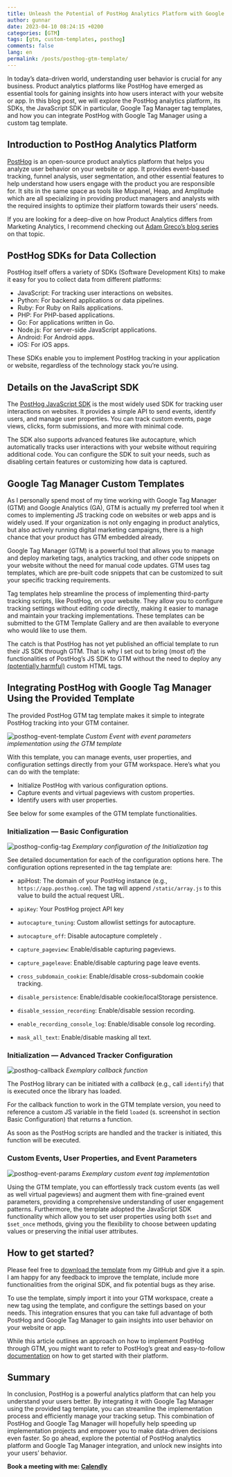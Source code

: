 ```yaml
---
title: Unleash the Potential of PostHog Analytics Platform with Google Tag Manager
author: gunnar
date: 2023-04-10 08:24:15 +0200
categories: [GTM]
tags: [gtm, custom-templates, posthog]
comments: false
lang: en
permalink: /posts/posthog-gtm-template/
---
```


In today’s data-driven world, understanding user behavior is crucial for any business. Product analytics platforms like PostHog have emerged as essential tools for gaining insights into how users interact with your website or app. In this blog post, we will explore the PostHog analytics platform, its SDKs, the JavaScript SDK in particular, Google Tag Manager tag templates, and how you can integrate PostHog with Google Tag Manager using a custom tag template.

## Introduction to PostHog Analytics Platform

[PostHog](https://posthog.com/) is an open-source product analytics platform that helps you analyze user behavior on your website or app. It provides event-based tracking, funnel analysis, user segmentation, and other essential features to help understand how users engage with the product you are responsible for. It sits in the same space as tools like Mixpanel, Heap, and Amplitude which are all specializing in providing product managers and analysts with the required insights to optimize their platform towards their users’ needs.

If you are looking for a deep-dive on how Product Analytics differs from Marketing Analytics, I recommend checking out [Adam Greco’s blog series](https://amplitude.com/blog/marketing-analytics-vs-product-analytics-part-1) on that topic.

## PostHog SDKs for Data Collection

PostHog itself offers a variety of SDKs (Software Development Kits) to make it easy for you to collect data from different platforms:

- JavaScript: For tracking user interactions on websites.
- Python: For backend applications or data pipelines.
- Ruby: For Ruby on Rails applications.
- PHP: For PHP-based applications.
- Go: For applications written in Go.
- Node.js: For server-side JavaScript applications.
- Android: For Android apps.
- iOS: For iOS apps.

These SDKs enable you to implement PostHog tracking in your application or website, regardless of the technology stack you’re using.

## Details on the JavaScript SDK

The [PostHog JavaScript SDK](https://posthog.com/docs/libraries/js) is the most widely used SDK for tracking user interactions on websites. It provides a simple API to send events, identify users, and manage user properties. You can track custom events, page views, clicks, form submissions, and more with minimal code.

The SDK also supports advanced features like autocapture, which automatically tracks user interactions with your website without requiring additional code. You can configure the SDK to suit your needs, such as disabling certain features or customizing how data is captured.

## Google Tag Manager Custom Templates

As I personally spend most of my time working with Google Tag Manager (GTM) and Google Analytics (GA), GTM is actually my preferred tool when it comes to implementing JS tracking code on websites or web apps and is widely used. If your organization is not only engaging in product analytics, but also actively running digital marketing campaigns, there is a high chance that your product has GTM embedded already.

Google Tag Manager (GTM) is a powerful tool that allows you to manage and deploy marketing tags, analytics tracking, and other code snippets on your website without the need for manual code updates. GTM uses tag templates, which are pre-built code snippets that can be customized to suit your specific tracking requirements.

Tag templates help streamline the process of implementing third-party tracking scripts, like PostHog, on your website. They allow you to configure tracking settings without editing code directly, making it easier to manage and maintain your tracking implementations. These templates can be submitted to the GTM Template Gallery and are then available to everyone who would like to use them.

The catch is that PostHog has not yet published an official template to run their JS SDK through GTM. That is why I set out to bring (most of) the functionalities of PostHog’s JS SDK to GTM without the need to deploy any [(potentially harmful)](https://web.dev/tag-best-practices/#be-careful-with-custom-html-tags:~:text=Be%20careful%20with%20Custom%20HTML%20tags%20%23) custom HTML tags.

## Integrating PostHog with Google Tag Manager Using the Provided Template

The provided PostHog GTM tag template makes it simple to integrate PostHog tracking into your GTM container.

![posthog-event-template](/assets/img/posthog/posthog-custom-event.png)
_Custom Event with event parameters implementation using the GTM template_

With this template, you can manage events, user properties, and configuration settings directly from your GTM workspace. Here’s what you can do with the template:

- Initialize PostHog with various configuration options.
- Capture events and virtual pageviews with custom properties.
- Identify users with user properties.

See below for some examples of the GTM template functionalities.

### Initialization — Basic Configuration

![posthog-config-tag](/assets/img/posthog/posthog-config.png)
_Exemplary configuration of the Initialization tag_

See detailed documentation for each of the configuration options here. The configuration options represented in the tag template are:

- apiHost: The domain of your PostHog instance (e.g., `https://app.posthog.com`). The tag will append `/static/array.js` to this value to build the actual request URL.

- `apiKey`: Your PostHog project API key
- `autocapture_tuning`: Custom allowlist settings for autocapture.
- `autocapture_off`: Disable autocapture completely .
- `capture_pageview`: Enable/disable capturing pageviews.
- `capture_pageleave`: Enable/disable capturing page leave events.
- `cross_subdomain_cookie`: Enable/disable cross-subdomain cookie tracking.
- `disable_persistence`: Enable/disable cookie/localStorage persistence.
- `disable_session_recording`: Enable/disable session recording.
- `enable_recording_console_log`: Enable/disable console log recording.
- `mask_all_text`: Enable/disable masking all text.

### Initialization — Advanced Tracker Configuration

![posthog-callback](/assets/img/posthog/posthog-callback.png)
_Exemplary callback function_

The PostHog library can be initiated with a _callback_ (e.g., call `identify`) that is executed once the library has loaded.

For the callback function to work in the GTM template version, you need to reference a custom JS variable in the field `loaded` (s. screenshot in section Basic Configuration) that returns a function.

As soon as the PostHog scripts are handled and the tracker is initiated, this function will be executed.

### Custom Events, User Properties, and Event Parameters

![posthog-event-params](/assets/img/posthog/posthog-event-params.png)
_Exemplary custom event tag implementation_

Using the GTM template, you can effortlessly track custom events (as well as well virtual pageviews) and augment them with fine-grained event parameters, providing a comprehensive understanding of user engagement patterns. Furthermore, the template adopted the JavaScript SDK functionality which allow you to set user properties using both `$set` and `$set_once` methods, giving you the flexibility to choose between updating values or preserving the initial user attributes.

## How to get started?

Please feel free to [download the template](https://github.com/GunnarGriese/gtm-template-posthog) from my GitHub and give it a spin. I am happy for any feedback to improve the template, include more functionalities from the original SDK, and fix potential bugs as they arise.

To use the template, simply import it into your GTM workspace, create a new tag using the template, and configure the settings based on your needs. This integration ensures that you can take full advantage of both PostHog and Google Tag Manager to gain insights into user behavior on your website or app.

While this article outlines an approach on how to implement PostHog through GTM, you might want to refer to PostHog’s great and easy-to-follow [documentation](https://posthog.com/docs/getting-started/start-here) on how to get started with their platform.

## Summary

In conclusion, PostHog is a powerful analytics platform that can help you understand your users better. By integrating it with Google Tag Manager using the provided tag template, you can streamline the implementation process and efficiently manage your tracking setup. This combination of PostHog and Google Tag Manager will hopefully help speeding up implementation projects and empower you to make data-driven decisions even faster. So go ahead, explore the potential of PostHog analytics platform and Google Tag Manager integration, and unlock new insights into your users’ behavior.

**Book a meeting with me: [Calendly](https://calendly.com/gunnar-griese-gg/30min)**